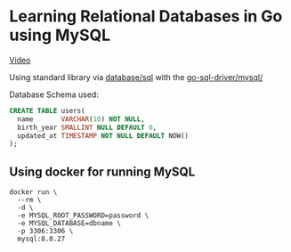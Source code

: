 # Learning Relational Databases in Go using MySQL

[Video](https://youtu.be/gT2ztW4j66A)

Using standard library via [database/sql](stdlib/) with the [go-sql-driver/mysql/](https://github.com/go-sql-driver/mysql/)

Database Schema used:

```sql
CREATE TABLE users(
  name       VARCHAR(10) NOT NULL,
  birth_year SMALLINT NULL DEFAULT 0,
  updated_at TIMESTAMP NOT NULL DEFAULT NOW()
);
```

## Using docker for running MySQL

```
docker run \
  --rm \
  -d \
  -e MYSQL_ROOT_PASSWORD=password \
  -e MYSQL_DATABASE=dbname \
  -p 3306:3306 \
  mysql:8.0.27
```
